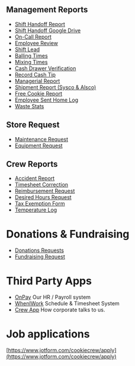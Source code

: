 ## Management Reports
- [Shift Handoff Report](https://form.jotform.com/cookiecrew/shift-handoff)
- [Shift Handoff Google Drive](https://drive.google.com/drive/folders/1VQYaPPy0xNz6uPIvX8l7-sJa_Nr79hrk?usp=sharing)
- [On-Call Report](https://www.jotform.com/cookiecrew/on-call)
- [Employee Review](https://form.jotform.com/cookiecrew/employee-review)
- [Shift Lead](https://www.jotform.com/cookiecrew/report-shift-lead)
- [Balling Times](https://form.jotform.com/cookiecrew/report-balling-times)
- [Mixing Times](https://form.jotform.com/cookiecrew/report-mixing-times)
- [Cash Drawer Verification](https://form.jotform.com/cookiecrew/cash-drawer-report)
- [Record Cash Tip](https://form.jotform.com/cookiecrew/cash-tip)
- [Managerial Report](https://www.jotform.com/cookiecrew/report-managerial)
- [Shipment Report (Sysco & Alsco)](https://www.jotform.com/cookiecrew/report-shipment)
- [Free Cookie Report](https://www.jotform.com/cookiecrew/report-free)
- [Employee Sent Home Log](https://www.jotform.com/cookiecrew/sent-home)
- [Waste Stats](https://us-central1-crumb-304019.cloudfunctions.net/stats?t=waste)

## Store Request
- [Maintenance Request](https://form.jotform.com/cookiecrew/maintenance-request)
- [Equipment Request](https://form.jotform.com/cookiecrew/equipment-request)

## Crew Reports
- [Accident Report](https://www.jotform.com/cookiecrew/accident)
- [Timesheet Correction](https://www.jotform.com/cookiecrew/timesheet-correction)
- [Reimbursement Request](https://www.jotform.com/cookiecrew/reimbursement)
- [Desired Hours Request](https://form.jotform.com/cookiecrew/desired-hours)
- [Tax Exemption Form](https://form.jotform.com/cookiecrew/tax-exemption)
- [Temperature Log](https://form.jotform.com/232627973662163)

# Donations & Fundraising

- [Donations Requests](https://form.jotform.com/cookiecrew/donations)
- [Fundraising Request](https://form.jotform.com/cookiecrew/fundraisers)


# Third Party Apps

- [OnPay](https://onpay.com) Our HR / Payroll system
- [WhenIWork](https://wheniwork.com) Schedule & Timesheet System
- [Crew App](https://crew.crumbl.com) How corporate talks to us.

# Job applications

[https://www.jotform.com/cookiecrew/apply](https://www.jotform.com/cookiecrew/apply)
